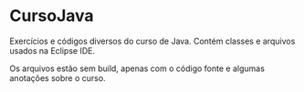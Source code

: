 # CursoJava

Exercícios e códigos diversos do curso de Java. Contém classes e arquivos usados na Eclipse IDE.

Os arquivos estão sem build, apenas com o código fonte e algumas anotações sobre o curso.
